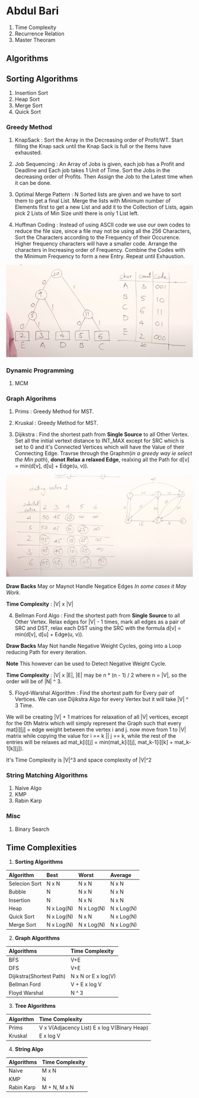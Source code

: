 # Abdul Bari

1. Time Complexity
2. Recurrence Relation
3. Master Theoram

## Algorithms

## Sorting Algorithms

1. Insertion Sort
2. Heap Sort
3. Merge Sort
4. Quick Sort

### Greedy Method

1. KnapSack : Sort the Array in the Decreasing order of Profit/WT. Start filling the Knap sack until the Knap Sack is full or the Items have exhausted.

2. Job Sequencing : An Array of Jobs is given, each job has a Profit and Deadline and Each job takes 1 Unit of Time. Sort the Jobs in the decreasing order of Profits. Then Assign the Job to the Latest time when it can be done.

3. Optimal Merge Pattern : N Sorted lists are given and we have to sort them to get a final List. Merge the lists with Minimum number of Elements first to get a new List and add it to the Collection of Lists, again pick 2 Lists of Min Size unitl there is only 1 List left.

4. Huffman Coding : Instead of using ASCII code we use our own codes to reduce the file size, since a file may not be using all the 256 Characters, Sort the Characters according to the Frequency of their Occurence. Higher frequency characters will have a smaller code. Arrange the characters in Increasing order of Frequency. Combine the Codes with the Minimum Frequency to form a new Entry. Repeat until Exhaustion.

![Huffman-Coding](./Images/HuffmanCoding.png)

### Dynamic Programming

1. MCM

### Graph Algorihms

1. Prims : Greedy Method for MST.
2. Kruskal : Greedy Method for MST.

3. Dijikstra : Find the shortest path from **Single Source** to all Other Vertex. Set all the initial vertext distance to INT_MAX except for SRC which is set to 0 and it's Connected Vertices which will have the Value of their Connecting Edge. Travrse through the Graphm(*in a greedy way ie select the Min path*), **donot Relax a relaxed Edge**, realxing all the Path for d[v] = min(d[v], d[u] + Edge(u, v)).

![Dijikstra-Algo](./Images/DijikstraAlgo.png)

**Draw Backs** May or Maynot Handle Negatice Edges *In some cases it May Work*.

**Time Complexity** : |V| x |V|

4. Bellman Ford Algo : Find the shortest path from **Single Source** to all Other Vertex. Relax edges for |V| - 1 times, mark all edges as a pair of SRC and DST, relax each DST using the SRC with the formula d[v] = min(d[v], d[u] + Edge(u, v)).

**Draw Backs** May Not handle Negative Weight Cycles, going into a Loop reducing Path for every iteration.

**Note** This however can be used to Detect Negative Weight Cycle.

**Time Complexity** : |V| x |E|, |E| may be n * (n - 1) / 2 where n = |V|, so the order will be of |N| ^ 3.

5. Floyd-Warshal Algorithm : Find the shortest path for Every pair of Vertices. We can use Dijikstra Algo for every Vertex but it will take
|V| ^ 3 Time.

We will be creating |V| + 1 matrices for relaxation of all |V| vertices, except for the 0th Matrix which will simply represent the Graph such that every mat[i][j] = edge weight between the vertex i and j. now move from 1 to |V| matrix while copying the value for i == k || j == k, while the rest of the entries will be relaxes ad mat_k[i][j] = min(mat_k[i][j], mat_k-1[i][k] + mat_k-1[k][j]).

It's Time Complexity is |V|^3 and space complexity of |V|^2

### String Matching Algorithms

1. Naive Algo
2. KMP
3. Rabin Karp

### Misc

1. Binary Search

## Time Complexities

1. **Sorting Algorithms**

|Algorithm|Best|Worst|Average|
|:---|:---|:---|:---|
|Selecion Sort|N x N|N x N|N x N|
|Bubble|N|N x N|N x N|
|Insertion|N|N x N|N x N|
|Heap|N x Log(N)|N x Log(N)|N x Log(N)|
|Quick Sort|N x Log(N)|N x N|N x Log(N)|
|Merge Sort|N x Log(N)|N x Log(N)|N x Log(N)|

2. **Graph Algorithms**

|Algorithms|Time Complexity|
|:---|:---|
|BFS|V+E|
|DFS|V+E|
|Dijikstra(Shortest Path)|N x N or E x log(V)|
|Bellman Ford|V + E x log V|
|Floyd Warshal|N ^ 3|

3. **Tree Algorithms**

|Algorithm|Time Complexity|
|:---|:---|
|Prims|V x V(Adjacency List) E x log V(Binary Heap)|
|Kruskal|E x log V|

4. **String Algo**

|Algorithms|Time Complexity|
|:---|:---|
|Naive|M x N|
|KMP|N|
|Rabin Karp|M + N, M x N|